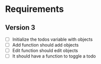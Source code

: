 # Requirements

## Version 3

- [ ] Initialize the todos variable with objects
- [ ] Add function should add objects
- [ ] Edit function should edit objects
- [ ] It should have a function to toggle a todo
